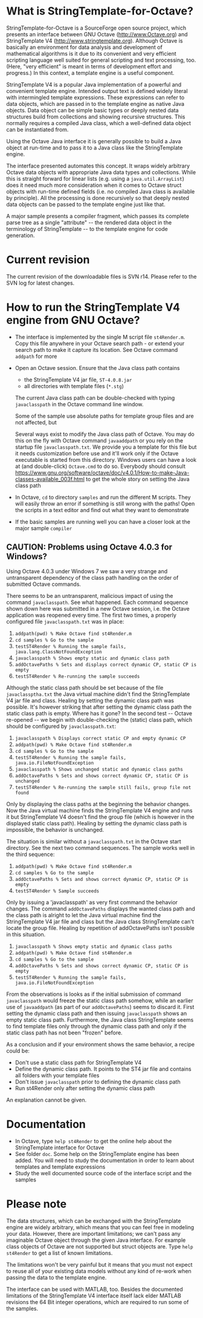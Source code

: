 # What is StringTemplate-for-Octave? #

StringTemplate-for-Octave is a SourceForge open source project, which
presents an interface between GNU Octave (<http://www.Octave.org>) and
StringTemplate V4 (<http://www.stringtemplate.org>). Although Octave is
basically an environment for data analysis and development of mathematical
algorithms is it due to its convenient and very efficient scripting
language well suited for general scripting and text processing, too.
(Here, "very efficient" is meant in terms of development effort and
progress.) In this context, a template engine is a useful component.

StringTemplate V4 is a popular Java implementation of a powerful and
convenient template engine. Intended output text is defined widely literal
with intermingled template expressions. These expressions can refer to
data objects, which are passed in to the template engine as native Java
objects. Data object can be simple basic types or deeply nested data
structures build from collections and showing recursive structures. This
normally requires a compiled Java class, which a well-defined data object
can be instantiated from.

Using the Octave Java interface it is generally possible to build a Java
object at run-time and to pass it to a Java class like the StringTemplate
engine.

The interface presented automates this concept. It wraps widely arbitrary
Octave data objects with appropriate Java data types and collections.
While this is straight forward for linear lists (e.g. using a
`java.util.ArrayList`) does it need much more consideration when it
comes to Octave struct objects with run-time defined fields (i.e. no
compiled Java class is available by principle). All the processing is done
recursively so that deeply nested data objects can be passed to the
template engine just like that.

A major sample presents a compiler fragment, which passes its complete
parse tree as a single "attribute" -- the rendered data object in the
terminology of StringTemplate -- to the template engine for code
generation.

# Current revision #

The current revision of the downloadable files is SVN r14. Please refer to
the SVN log for latest changes.

# How to run the StringTemplate V4 engine from GNU Octave? #

-   The interface is implemented by the single M script file `st4Render.m`.
    Copy this file anywhere in your Octave search path - or
    extend your search path to make it capture its location. See Octave
    command `addpath` for more
-   Open an Octave session. Ensure that the Java class path contains

    -   the StringTemplate V4 jar file, `ST-4.0.8.jar`
    -   all directories with template files (`*.stg`)

    The current Java class path can be double-checked with typing
    `javaclasspath` in the Octave command line window.

    Some of the sample use absolute paths
    for template group files and are not affected, but

    Several ways exist to modify the Java class path of Octave. You may do
    this on the fly with Octave command `javaaddpath` or you rely on the
    startup file `javaclasspath.txt`. We provide you a template for this
    file but it needs customization before use and it'll work only if the
    Octave executable is started from this directory. Windows users can
    have a look at (and double-click) `Octave.cmd` to do so. Everybody
    should consult
    <https://www.gnu.org/software/octave/doc/v4.0.1/How-to-make-Java-classes-available_003f.html>
    to get the whole story on setting the Java class path

-   In Octave, `cd` to directory `samples` and run the different M scripts.
    They will easily throw an error if something is still wrong with the
    paths! Open the scripts in a text editor and find out what they want
    to demonstrate
-   If the basic samples are running well you can have a closer look at
    the major sample `compiler`

## **CAUTION**: Problems using Octave 4.0.3 for Windows? ##

Using Octave 4.0.3 under Windows 7 we saw a very strange
and untransparent dependency of the class path handling on the order
of submitted Octave commands.

There seems to be an untransparent, malicious impact of using the command
`javaclasspath`. See what happened. Each command sequence shown down here
was submitted in a new Octave session, i.e. the Octave application was
reopened every time. The first two times, a properly configured file
`javaclasspath.txt` was in place:

1.  `addpath(pwd) % Make Octave find st4Render.m`
2.  `cd samples % Go to the sample`
3.  `testST4Render % Running the sample fails, java.lang.ClassNotFoundException`
4.  `javaclasspath % Shows empty static and dynamic class path`
5.  `addOctavePaths % Sets and displays correct dynamic CP, static CP is empty`
6.  `testST4Render % Re-running the sample succeeds`

Although the static class path should be set because of the file
`javaclassptha.txt` the Java virtual machine didn't find the
StringTemplate V4 jar file and class. Healing by setting the dynamic class path was
possible. It's however striking that after setting the dynamic class path
the static class path is empty. Where has it gone? In the second test --
Octave re-opened -- we begin with double-checking the (static) class path,
which should be configured by `javaclasspath.txt`:

1.  `javaclasspath % Displays correct static CP and empty dynamic CP`
2.  `addpath(pwd) % Make Octave find st4Render.m`
3.  `cd samples % Go to the sample`
4.  `testST4Render % Running the sample fails, java.io.FileNotFoundException`
5.  `javaclasspath % Shows unchanged static and dynamic class paths`
6.  `addOctavePaths % Sets and shows correct dynamic CP, static CP is unchanged`
7.  `testST4Render % Re-running the sample still fails, group file not found`

Only by displaying the class paths at the beginning the behavior changes.
Now the Java virtual machine finds the StringTemplate V4 engine and runs
it but StringTemplate V4 doesn't find the group file (which is however in
the displayed static class path). Healing by setting the dynamic class
path is impossible, the behavior is unchanged.

The situation is similar without a `javaclasspath.txt` in the Octave start
directory. See the next two command sequences. The sample works well in
the third sequence:

1.  `addpath(pwd) % Make Octave find st4Render.m`
2.  `cd samples % Go to the sample`
3.  `addOctavePaths % Sets and shows correct dynamic CP, static CP is empty`
4.  `testST4Render % Sample succeeds`

Only by issuing a 'javaclasspath' as very first command the behavior
changes. The command `addOctavePaths` displays the wanted class path and
the class path is alright to let the Java virtual machine find the
StringTemplate V4 jar file and class but the Java class StringTemplate
can't locate the group file. Healing by repetition of addOctavePaths isn't
possible in this situation.

1.  `javaclasspath % Shows empty static and dynamic class paths`
2.  `addpath(pwd) % Make Octave find st4Render.m`
3.  `cd samples % Go to the sample`
4.  `addOctavePaths % Sets and shows correct dynamic CP, static CP is empty`
5.  `testST4Render % Running the sample fails, java.io.FileNotFoundException`

From the observations is looks as if the initial submission of command
`javaclasspath` would freeze the static class path somehow, while an
earlier use of `javaaddpath` (as part of our `addOctavePaths`) seems to
discard it. First setting the dynamic class path and then issuing
`javaclasspath` shows an empty static class path. Furthermore, the Java
class StringTemplate seems to find template files only through the dynamic
class path and only if the static class path has not been "frozen" before.

As a conclusion and if your environment shows the same behavior, a
recipe could be:

-   Don't use a static class path for StringTemplate V4
-   Define the dynamic class path. It points to the ST4 jar file and
    contains all folders with your template files
-   Don't issue `javaclasspath` prior to defining the dynamic class path
-   Run st4Render only after setting the dynamic class path

An explanation cannot be given.


# Documentation #

-   In Octave, type `help st4Render` to get the online help about the
    StringTemplate interface for Octave
-   See folder `doc`. Some help on the StringTemplate engine has been added.
    You will need to study the documentation in order to learn about
    templates and template expressions
-   Study the well documented source code of the interface script and the
    samples

# Please note #

The data structures, which can be exchanged with the StringTemplate engine
are widely arbitrary, which means that you can feel free in modeling your
data. However, there are important limitations; we can't pass any
imaginable Octave object through the given Java interface. For example
class objects of Octave are not supported but struct objects are. Type
`help st4Render` to get a list of known limitations.

The limitations won't be very painful but it means that you must not
expect to reuse all of your existing data models without any kind of
re-work when passing the data to the template engine.

The interface can be used with MATLAB, too. Besides the documented
limitations of the StringTemplate V4 interface itself lack elder MATLAB
revisions the 64 Bit integer operations, which are required to run some of
the samples.
